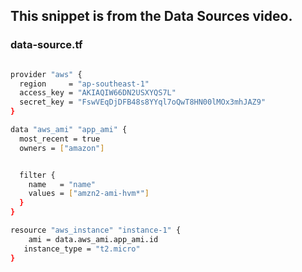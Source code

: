 ## This snippet is from the Data Sources video.

### data-source.tf

```sh

provider "aws" {
  region     = "ap-southeast-1"
  access_key = "AKIAQIW66DN2USXYQS7L"
  secret_key = "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"
}

data "aws_ami" "app_ami" {
  most_recent = true
  owners = ["amazon"]


  filter {
    name   = "name"
    values = ["amzn2-ami-hvm*"]
  }
}

resource "aws_instance" "instance-1" {
    ami = data.aws_ami.app_ami.id
   instance_type = "t2.micro"
}
```
